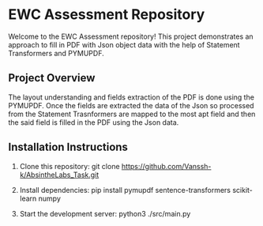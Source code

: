 # EWC Assessment Repository

Welcome to the EWC Assessment repository! This project demonstrates an approach to fill in PDF with Json object data with the help of Statement Transformers and PYMUPDF.

## Project Overview

The layout understanding and fields extraction of the PDF is done using the PYMUPDF. Once the fields are extracted the data of the Json so processed from the Statement Trasnformers are mapped to the most apt field and then the said field is filled in the PDF using the Json data.

## Installation Instructions

1. Clone this repository:
git clone https://github.com/Vanssh-k/AbsintheLabs_Task.git

2. Install dependencies:
pip install pymupdf sentence-transformers scikit-learn numpy

3. Start the development server:
python3 ./src/main.py